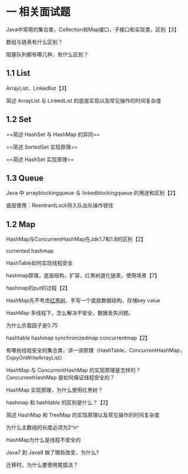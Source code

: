 # 一 相关面试题

Java中常用的集合类，Collection和Map接口，子接口和实现类，区别【3】

数组与链表有什么区别？

阻塞队列都有哪几种，有什么区别？

## 1.1 List

ArrayList、Linkedlist【3】

简述 ArrayList 与 LinkedList 的底层实现以及常见操作的时间复杂度

## 1.2 Set

==简述 HashSet 与 HashMap 的异同==

==简述 SortedSet 实现原理==

==简述 HashSet 实现原理==

## 1.3 Queue

Java 中 arrayblockingqueue 与 linkedblockingqueue 的用途和区别【2】

底层使用：ReentrantLock将入队出队操作锁住



## 1.2 Map

HashMap与ConcurrentHashMap在Jdk1.7和1.8的区别【2】

currented hashmap

HashTable如何实现线程安全

hashmap原理，底层结构，扩容，红黑树退化链表，使用场景【7】

hashmap的put的过程【2】

HashMap先不考虑[红黑树](https://www.nowcoder.com/jump/super-jump/word?word=红黑树)，手写一个底层数据结构，存储key value

HashMap 多线程下，怎么解决不安全，数据丢失问题。

为什么负载因子是0.75

hashtable hashmap synchronizedmap concurrentmap【2】

有哪些线程安全的集合类，讲一讲原理（HashTable，ConcurrentHashMap，CopyOnWriteArrayList）

HashMap 与 ConcurrentHashMap 的实现原理是怎样的？ConcurrentHashMap 是如何保证线程安全的？

HashMap 实现原理，为什么使用红黑树？

hashmap 和 hashtable 的区别是什么？【2】

简述 HashMap 和 TreeMap 的实现原理以及常见操作的时间复杂度

为什么主数组的长度必须为2^n^

HashMap为什么是线程不安全的

Java7 到 Java8 做了哪些改变，为什么?

迁移时，为什么要使用尾插法？

